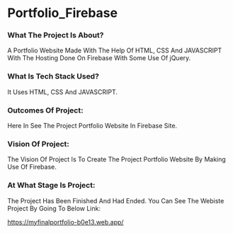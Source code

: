 # Portfolio_Firebase

### What The Project Is About?
A Portfolio Website Made With The Help Of HTML, CSS And JAVASCRIPT With The Hosting Done On Firebase With Some Use Of jQuery. 

### What Is Tech Stack Used?
It Uses HTML, CSS And JAVASCRIPT.

### Outcomes Of Project:
Here In See The Project Portfolio Website In Firebase Site.

### Vision Of Project:
The Vision Of Project Is To Create The Project Portfolio Website By Making Use Of Firebase.

### At What Stage Is Project:
The Project Has Been Finished And Had Ended. You Can See The Webiste Project By Going To Below Link:

https://myfinalportfolio-b0e13.web.app/
